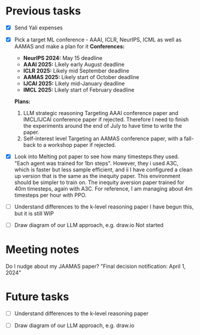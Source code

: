 

# Previous tasks

-   [X] Send Yali expenses
-   [X] Pick a target ML conference - AAAI, ICLR, NeurIPS, ICML as well as AAMAS and make a plan for it
    **Conferences:**
    
    -   **NeurIPS 2024:** May 15 deadline
    -   **AAAI 2025:** Likely early August deadline
    -   **ICLR 2025:** Likely mid September deadline
    -   **AAMAS 2025:** Likely start of October deadline
    -   **IJCAI 2025:** Likely mid-January deadline
    -   **IMCL 2025:** Likely start of February deadline
    
    **Plans:**
    
    1.  LLM strategic reasoning
        Targeting AAAI conference paper and IMCL/IJCAI conference paper if rejected. Therefore I need to finish the experiments around the end of July to have time to write the paper.
    2.  Self-interest level
        Targeting an AAMAS conference paper, with a fall-back to a workshop paper if rejected.
-   [X] Look into Melting pot paper to see how many timesteps they used.
    "Each agent was trained for 1bn steps". However, they i used A3C, which is faster but less sample efficient, and ii I have configured a clean up version that is the same as the inequity paper. This environment should be simpler to train on. The inequity aversion paper trained for 40m timesteps, again with A3C.
    For reference, I am managing about 4m timesteps per hour with PPO.
-   [ ] Understand differences to the k-level reasoning paper
    I have begun this, but it is still WIP
-   [ ] Draw diagram of our LLM approach, e.g. draw.io
    Not started


# Meeting notes

Do I nudge about my JAAMAS paper? "Final decision notification: April 1, 2024"


# Future tasks

-   [ ] Understand differences to the k-level reasoning paper
-   [ ] Draw diagram of our LLM approach, e.g. draw.io

